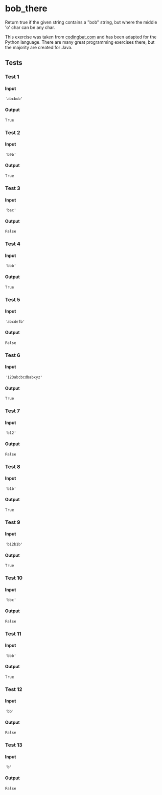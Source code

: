 # bob_there




Return true if the given string contains a "bob" string, but where the middle 'o' char can be any char.

This exercise was taken from [codingbat.com](https://codingbat.com/prob/p175762) and has been adapted for the Python language. There are many great programming exercises there, but the majority are created for Java.






## Tests
### Test 1
#### Input
```
'abcbob'
```
#### Output
```
True
```
### Test 2
#### Input
```
'b9b'
```
#### Output
```
True
```
### Test 3
#### Input
```
'bac'
```
#### Output
```
False
```
### Test 4
#### Input
```
'bbb'
```
#### Output
```
True
```
### Test 5
#### Input
```
'abcdefb'
```
#### Output
```
False
```
### Test 6
#### Input
```
'123abcbcdbabxyz'
```
#### Output
```
True
```
### Test 7
#### Input
```
'b12'
```
#### Output
```
False
```
### Test 8
#### Input
```
'b1b'
```
#### Output
```
True
```
### Test 9
#### Input
```
'b12b1b'
```
#### Output
```
True
```
### Test 10
#### Input
```
'bbc'
```
#### Output
```
False
```
### Test 11
#### Input
```
'bbb'
```
#### Output
```
True
```
### Test 12
#### Input
```
'bb'
```
#### Output
```
False
```
### Test 13
#### Input
```
'b'
```
#### Output
```
False
```

